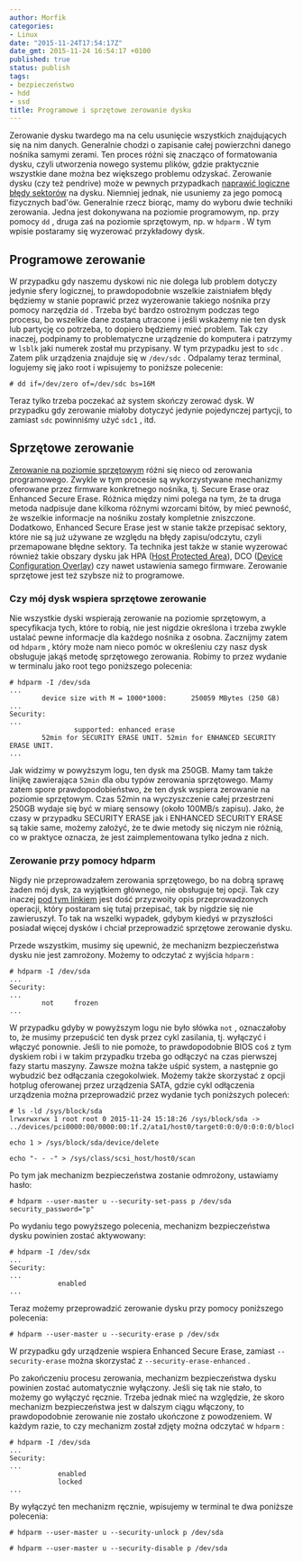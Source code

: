 ```yaml
---
author: Morfik
categories:
- Linux
date: "2015-11-24T17:54:17Z"
date_gmt: 2015-11-24 16:54:17 +0100
published: true
status: publish
tags:
- bezpieczeństwo
- hdd
- ssd
title: Programowe i sprzętowe zerowanie dysku
---
```


Zerowanie dysku twardego ma na celu usunięcie wszystkich znajdujących się na nim danych. Generalnie
chodzi o zapisanie całej powierzchni danego nośnika samymi zerami. Ten proces różni się znacząco of
formatowania dysku, czyli utworzenia nowego systemu plików, gdzie praktycznie wszystkie dane można
bez większego problemu odzyskać. Zerowanie dysku (czy też pendrive) może w pewnych przypadkach
[naprawić logiczne błędy sektorów][1] na dysku. Niemniej jednak, nie usuniemy za jego pomocą
fizycznych bad'ów. Generalnie rzecz biorąc, mamy do wyboru dwie techniki zerowania. Jedna jest
dokonywana na poziomie programowym, np. przy pomocy `dd` , druga zaś na poziomie sprzętowym, np. w
`hdparm` . W tym wpisie postaramy się wyzerować przykładowy dysk.

<!--more-->
## Programowe zerowanie

W przypadku gdy naszemu dyskowi nic nie dolega lub problem dotyczy jedynie sfery logicznej, to
prawdopodobnie wszelkie zaistniałem błędy będziemy w stanie poprawić przez wyzerowanie takiego
nośnika przy pomocy narzędzia `dd` . Trzeba być bardzo ostrożnym podczas tego procesu, bo wszelkie
dane zostaną utracone i jeśli wskażemy nie ten dysk lub partycję co potrzeba, to dopiero będziemy
mieć problem. Tak czy inaczej, podpinamy to problematyczne urządzenie do komputera i patrzymy w
`lsblk` jaki numerek został mu przypisany. W tym przypadku jest to `sdc` . Zatem plik urządzenia
znajduje się w `/dev/sdc` . Odpalamy teraz terminal, logujemy się jako root i wpisujemy to poniższe
polecenie:

    # dd if=/dev/zero of=/dev/sdc bs=16M

Teraz tylko trzeba poczekać aż system skończy zerować dysk. W przypadku gdy zerowanie miałoby
dotyczyć jedynie pojedynczej partycji, to zamiast `sdc` powinniśmy użyć `sdc1` , itd.

## Sprzętowe zerowanie

[Zerowanie na poziomie sprzętowym][2] różni się nieco od zerowania programowego. Zwykle w tym
procesie są wykorzystywane mechanizmy oferowane przez firmware konkretnego nośnika, tj. Secure
Erase oraz Enhanced Secure Erase. Różnica między nimi polega na tym, że ta druga metoda nadpisuje
dane kilkoma różnymi wzorcami bitów, by mieć pewność, że wszelkie informacje na nośniku zostały
kompletnie zniszczone. Dodatkowo, Enhanced Secure Erase jest w stanie także przepisać sektory, które
nie są już używane ze względu na błędy zapisu/odczytu, czyli przemapowane błędne sektory. Ta
technika jest także w stanie wyzerować również takie obszary dysku jak HPA ([Host Protected
Area][3]), DCO ([Device Configuration Overlay][4]) czy nawet ustawienia samego firmware. Zerowanie
sprzętowe jest też szybsze niż to programowe.

### Czy mój dysk wspiera sprzętowe zerowanie

Nie wszystkie dyski wspierają zerowanie na poziomie sprzętowym, a specyfikacja tych, które to robią,
nie jest nigdzie określona i trzeba zwykle ustalać pewne informacje dla każdego nośnika z osobna.
Zacznijmy zatem od `hdparm` , który może nam nieco pomóc w określeniu czy nasz dysk obsługuje jakąś
metodę sprzętowego zerowania. Robimy to przez wydanie w terminalu jako root tego poniższego
polecenia:

    # hdparm -I /dev/sda
    ...
            device size with M = 1000*1000:      250059 MBytes (250 GB)
    ...
    Security:
    ...
                    supported: enhanced erase
            52min for SECURITY ERASE UNIT. 52min for ENHANCED SECURITY ERASE UNIT.
    ...

Jak widzimy w powyższym logu, ten dysk ma 250GB. Mamy tam także linijkę zawierająca `52min` dla obu
typów zerowania sprzętowego. Mamy zatem spore prawdopodobieństwo, że ten dysk wspiera zerowanie na
poziomie sprzętowym. Czas 52min na wyczyszczenie całej przestrzeni 250GB wydaje się być w miarę
sensowy (około 100MB/s zapisu). Jako, że czasy w przypadku SECURITY ERASE jak i ENHANCED SECURITY
ERASE są takie same, możemy założyć, że te dwie metody się niczym nie różnią, co w praktyce oznacza,
że jest zaimplementowana tylko jedna z nich.

### Zerowanie przy pomocy hdparm

Nigdy nie przeprowadzałem zerowania sprzętowego, bo na dobrą sprawę żaden mój dysk, za wyjątkiem
głównego, nie obsługuje tej opcji. Tak czy inaczej [pod tym linkiem][5] jest dość przyzwoity opis
przeprowadzonych operacji, który postaram się tutaj przepisać, tak by nigdzie się nie zawieruszył.
To tak na wszelki wypadek, gdybym kiedyś w przyszłości posiadał więcej dysków i chciał przeprowadzić
sprzętowe zerowanie dysku.

Przede wszystkim, musimy się upewnić, że mechanizm bezpieczeństwa dysku nie jest zamrożony. Możemy
to odczytać z wyjścia `hdparm` :

    # hdparm -I /dev/sda
    ...
    Security:
    ...
            not     frozen
    ...

W przypadku gdyby w powyższym logu nie było słówka `not` , oznaczałoby to, że musimy przepuścić ten
dysk przez cykl zasilania, tj. wyłączyć i włączyć ponownie. Jeśli to nie pomoże, to prawdopodobnie
BIOS coś z tym dyskiem robi i w takim przypadku trzeba go odłączyć na czas pierwszej fazy startu
maszyny. Zawsze można także uśpić system, a następnie go wybudzić bez odłączania czegokolwiek.
Możemy także skorzystać z opcji hotplug oferowanej przez urządzenia SATA, gdzie cykl odłączenia
urządzenia można przeprowadzić przez wydanie tych poniższych poleceń:

    # ls -ld /sys/block/sda
    lrwxrwxrwx 1 root root 0 2015-11-24 15:18:26 /sys/block/sda -> ../devices/pci0000:00/0000:00:1f.2/ata1/host0/target0:0:0/0:0:0:0/block/sda/

    echo 1 > /sys/block/sda/device/delete

    echo "- - -" > /sys/class/scsi_host/host0/scan

Po tym jak mechanizm bezpieczeństwa zostanie odmrożony, ustawiamy hasło:

    # hdparm --user-master u --security-set-pass p /dev/sda
    security_password="p"

Po wydaniu tego powyższego polecenia, mechanizm bezpieczeństwa dysku powinien zostać aktywowany:

    # hdparm -I /dev/sdx
    ...
    Security:
    ...
                enabled
    ...

Teraz możemy przeprowadzić zerowanie dysku przy pomocy poniższego polecenia:

    # hdparm --user-master u --security-erase p /dev/sdx

W przypadku gdy urządzenie wspiera Enhanced Secure Erase, zamiast `--security-erase` można
skorzystać z `--security-erase-enhanced` .

Po zakończeniu procesu zerowania, mechanizm bezpieczeństwa dysku powinien zostać automatycznie
wyłączony. Jeśli się tak nie stało, to możemy go wyłączyć ręcznie. Trzeba jednak mieć na
względzie, że skoro mechanizm bezpieczeństwa jest w dalszym ciągu włączony, to prawdopodobnie
zerowanie nie zostało ukończone z powodzeniem. W każdym razie, to czy mechanizm został zdjęty można
odczytać w `hdparm` :

    # hdparm -I /dev/sda
    ...
    Security:
    ...
                enabled
                locked
    ...

By wyłączyć ten mechanizm ręcznie, wpisujemy w terminal te dwa poniższe polecenia:

    # hdparm --user-master u --security-unlock p /dev/sda

    # hdparm --user-master u --security-disable p /dev/sda


[1]: /post/uszkodzony-sektor-na-dysku-i-jego-realokacja/
[2]: https://ata.wiki.kernel.org/index.php/ATA_Secure_Erase
[3]: https://en.wikipedia.org/wiki/Host_protected_area
[4]: https://en.wikipedia.org/wiki/Device_configuration_overlay
[5]: https://tinyapps.org/docs/wipe_drives_hdparm.html
